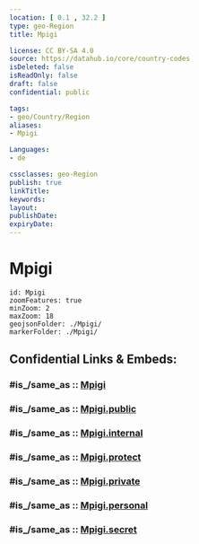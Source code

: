 ```yaml
---
location: [ 0.1 , 32.2 ] 
type: geo-Region
title: Mpigi

license: CC BY-SA 4.0
source: https://datahub.io/core/country-codes
isDeleted: false
isReadOnly: false
draft: false
confidential: public

tags:
- geo/Country/Region
aliases:
- Mpigi

Languages:
- de

cssclasses: geo-Region
publish: true
linkTitle: 
keywords: 
layout: 
publishDate: 
expiryDate: 
---
```


# Mpigi

```leaflet
id: Mpigi
zoomFeatures: true 
minZoom: 2 
maxZoom: 18
geojsonFolder: ./Mpigi/
markerFolder: ./Mpigi/
```


## Confidential Links & Embeds: 

### #is_/same_as :: [Mpigi](/_Standards/Earth/Continent/Africa/Africa~Central/Uganda/regions~Uganda/Uganda~Central/Mpigi.md) 

### #is_/same_as :: [Mpigi.public](/_public/Earth/Continent/Africa/Africa~Central/Uganda/regions~Uganda/Uganda~Central/Mpigi.public.md) 

### #is_/same_as :: [Mpigi.internal](/_internal/Earth/Continent/Africa/Africa~Central/Uganda/regions~Uganda/Uganda~Central/Mpigi.internal.md) 

### #is_/same_as :: [Mpigi.protect](/_protect/Earth/Continent/Africa/Africa~Central/Uganda/regions~Uganda/Uganda~Central/Mpigi.protect.md) 

### #is_/same_as :: [Mpigi.private](/_private/Earth/Continent/Africa/Africa~Central/Uganda/regions~Uganda/Uganda~Central/Mpigi.private.md) 

### #is_/same_as :: [Mpigi.personal](/_personal/Earth/Continent/Africa/Africa~Central/Uganda/regions~Uganda/Uganda~Central/Mpigi.personal.md) 

### #is_/same_as :: [Mpigi.secret](/_secret/Earth/Continent/Africa/Africa~Central/Uganda/regions~Uganda/Uganda~Central/Mpigi.secret.md)

